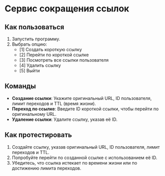 # Сервис сокращения ссылок
## Как пользоваться

1. Запустить программу.
2. Выбрать опцию:
    - [1] Создать короткую ссылку
    - [2] Перейти по короткой ссылке
    - [3] Посмотреть все ссылки пользователя
    - [4] Удалить ссылку
    - [5] Выйти

## Команды

- **Создание ссылки**: Укажите оригинальный URL, ID пользователя, лимит переходов и TTL (время жизни).
- **Переход по ссылке**: Введите ID короткой ссылки, чтобы перейти по оригинальному URL.
- **Удаление ссылки**: Удалите ссылку, указав её ID.

## Как протестировать

1. Создайте ссылку, указав оригинальный URL, ID пользователя, лимит переходов и TTL.
2. Попробуйте перейти по созданной ссылке с использованием её ID.
3. Убедитесь, что ссылка истекает по времени жизни или по достижению лимита переходов.
